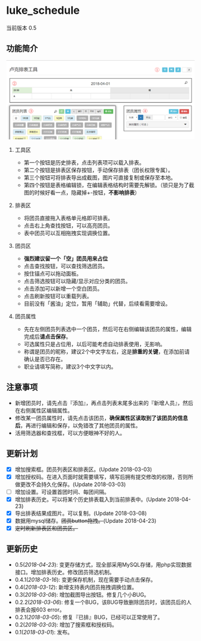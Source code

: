 # luke_schedule
当前版本 0.5

## 功能简介

![](img/preview.png)

1. 工具区

    - 第一个按钮是历史排表，点击列表项可以载入排表。
    - 第二个按钮是排表区保存按钮，手动保存排表（团长权限专属）。
    - 第三个按钮可将排表导出成截图，图片可直接复制或保存至本地。
    - 第四个按钮是表格编辑锁，在编辑表格结构时需要先解锁。（锁只是为了截图的时候好看一点，隐藏掉+-按钮，**不影响排表**）

2. 排表区

    - 将团员直接拖入表格单元格即可排表。
    - 点击右上角查找按钮，可以高亮团员。
    - 表中团员可以互相拖拽实现调换位置。

3. 团员区

    - **强烈建议留一个「空」团员用来占位**
    - 点击查找按钮，可以查找筛选团员。
    - 按住锚点可以拖动面板。
    - 点击筛选按钮可以隐藏/显示对应分类的团员。
    - 点击添加可以新增一个空白团员。
    - 点击刷新按钮可以重载列表。
    - 目前没有「酱油」定位，暂用「辅助」代替，后续看需要增设。

4. 团员属性

    - 先在左侧团员列表选中一个团员，然后可在右侧编辑该团员的属性，编辑完成后**请点击保存**。
    - 可选属性只是占位用，以后可能考虑自动排表使用，无影响。
    - 称谓是团员的昵称，建议2个中文字左右，这是**排重的关键**，在添加前请确认是否已存在。
    - 职业请填写简称，建议3个中文字以内。

## 注意事项

- 新增团员时，请先点击『添加』，再点击列表末尾多出来的『新增人员』，然后在右侧属性区编辑属性。
- 修改某一团员属性时，请先点击该团员，**确保属性区读取到了该团员的信息后**，再进行编辑和保存，以免错改了其他团员的属性。
- 活用筛选器和查找框，可以方便眼神不好的人。

## 更新计划

- [x] 增加搜索框。团员列表区和排表区。(Update 2018-03-03)
- [x] 增加授权码。在进入页面时就需要填写，填写后拥有提交修改的权限，否则所做更改不会持久化保存。(Update 2018-03-03)
- [ ] 增加设置。可设置首团时间、每团间隔。
- [x] 增加排表历史。可以将某个历史排表载入到当前排表中。(Update 2018-04-23)
- [x] 导出排表结果成图片。可以复制。(Update 2018-03-08)
- [x] 数据用mysql储存。~~团员button拖拽。~~(Update 2018-04-23)
- [x] ~~定时刷新排表区和团员区。~~

## 更新历史

- 0.5(*2018-04-23*): 变更存储方式，现全部采用MySQL存储，用php实现数据接口。增加排表历史。修改团员筛选机制。
- 0.4.1(*2018-03-16*): 变更保存机制，现在需要手动点击保存。
- 0.4(*2018-03-12*): 新增支持表内团员拖拽调换位置。
- 0.3(*2018-03-08*): 增加截图导出按钮。修复几个小BUG。
- 0.2.2(*2018-03-06*): 修复一个BUG，该BUG导致删除团员时，该团员后的人排表会报603 error。
- 0.2.1(*2018-03-05*): 修复『已排』BUG，已经可以正常使用了。
- 0.2(*2018-03-03*): 增加了搜索框和授权码。
- 0.1(*2018-03-01*): 发布。
